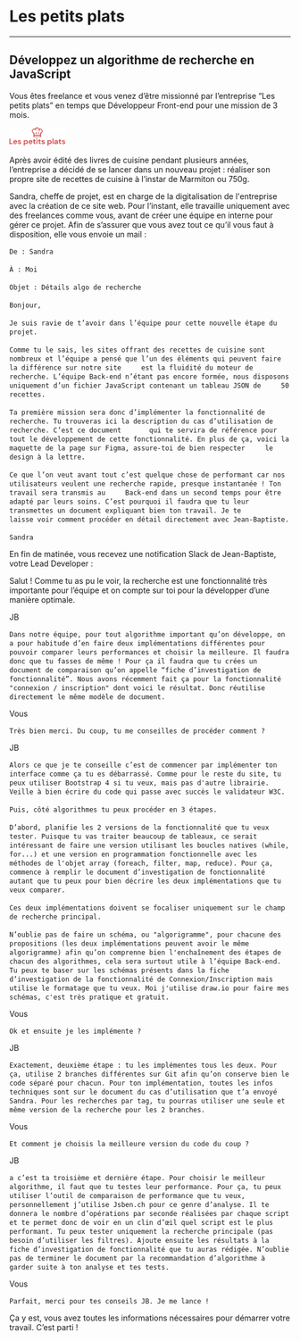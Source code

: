 # Les petits plats 
--------------------------
## Développez un algorithme de recherche en JavaScript  

Vous êtes freelance et vous venez d’être missionné par l’entreprise “Les petits plats” en temps que Développeur Front-end pour une mission de 3 mois. 

<img src="https://github.com/rayhearth/JuponEmmanuelle_7_24052022/blob/main/public/assets/img/logoSvg.svg" alt="Logo du site les petits plats" width="100px"></img>
 

Après avoir édité des livres de cuisine pendant plusieurs années, l’entreprise a décidé de se lancer dans un nouveau projet : réaliser son propre site de recettes de cuisine à l’instar de Marmiton ou 750g.  

Sandra, cheffe de projet, est en charge de la digitalisation de l'entreprise avec la création de ce site web. Pour l’instant, elle travaille uniquement avec des freelances comme vous, avant de créer une équipe en interne pour gérer ce projet. Afin de s’assurer que vous avez tout ce qu’il vous faut à disposition, elle vous envoie un mail :  

    De : Sandra  

    À : Moi  

    Objet : Détails algo de recherche  

    Bonjour,  
    
    Je suis ravie de t’avoir dans l’équipe pour cette nouvelle étape du projet.  

    Comme tu le sais, les sites offrant des recettes de cuisine sont nombreux et l’équipe a pensé que l’un des éléments qui peuvent faire la différence sur notre site     est la fluidité du moteur de recherche. L’équipe Back-end n’étant pas encore formée, nous disposons uniquement d’un fichier JavaScript contenant un tableau JSON de     50 recettes.  

    Ta première mission sera donc d’implémenter la fonctionnalité de recherche. Tu trouveras ici la description du cas d’utilisation de recherche. C’est ce document       qui te servira de référence pour tout le développement de cette fonctionnalité. En plus de ça, voici la maquette de la page sur Figma, assure-toi de bien respecter     le design à la lettre.  

    Ce que l’on veut avant tout c’est quelque chose de performant car nos utilisateurs veulent une recherche rapide, presque instantanée ! Ton travail sera transmis au     Back-end dans un second temps pour être adapté par leurs soins. C’est pourquoi il faudra que tu leur transmettes un document expliquant bien ton travail. Je te         laisse voir comment procéder en détail directement avec Jean-Baptiste.  

    Sandra  

En fin de matinée, vous recevez une notification Slack de Jean-Baptiste, votre Lead Developer :  

Salut ! Comme tu as pu le voir, la recherche est une fonctionnalité très importante pour l’équipe et on compte sur toi pour la développer d’une manière optimale.  

JB  

    Dans notre équipe, pour tout algorithme important qu’on développe, on a pour habitude d’en faire deux implémentations différentes pour pouvoir comparer leurs performances et choisir la meilleure. Il faudra donc que tu fasses de même ! Pour ça il faudra que tu crées un document de comparaison qu’on appelle “fiche d’investigation de fonctionnalité”. Nous avons récemment fait ça pour la fonctionnalité "connexion / inscription" dont voici le résultat. Donc réutilise directement le même modèle de document.  

Vous  

    Très bien merci. Du coup, tu me conseilles de procéder comment ?  

JB  

    Alors ce que je te conseille c’est de commencer par implémenter ton interface comme ça tu es débarrassé. Comme pour le reste du site, tu peux utiliser Bootstrap 4 si tu veux, mais pas d'autre librairie. Veille à bien écrire du code qui passe avec succès le validateur W3C.  

    Puis, côté algorithmes tu peux procéder en 3 étapes.  

    D’abord, planifie les 2 versions de la fonctionnalité que tu veux tester. Puisque tu vas traiter beaucoup de tableaux, ce serait intéressant de faire une version utilisant les boucles natives (while, for...) et une version en programmation fonctionnelle avec les méthodes de l'objet array (foreach, filter, map, reduce). Pour ça, commence à remplir le document d’investigation de fonctionnalité autant que tu peux pour bien décrire les deux implémentations que tu veux comparer.  

    Ces deux implémentations doivent se focaliser uniquement sur le champ de recherche principal.  

    N’oublie pas de faire un schéma, ou "algorigramme", pour chacune des propositions (les deux implémentations peuvent avoir le même algorigramme) afin qu’on comprenne bien l'enchaînement des étapes de chacun des algorithmes, cela sera surtout utile à l’équipe Back-end. Tu peux te baser sur les schémas présents dans la fiche d’investigation de la fonctionnalité de Connexion/Inscription mais utilise le formatage que tu veux. Moi j'utilise draw.io pour faire mes schémas, c'est très pratique et gratuit.  

Vous  

    Ok et ensuite je les implémente ?  

JB  

    Exactement, deuxième étape : tu les implémentes tous les deux. Pour ça, utilise 2 branches différentes sur Git afin qu’on conserve bien le code séparé pour chacun. Pour ton implémentation, toutes les infos techniques sont sur le document du cas d’utilisation que t’a envoyé Sandra. Pour les recherches par tag, tu pourras utiliser une seule et même version de la recherche pour les 2 branches.  

Vous  

    Et comment je choisis la meilleure version du code du coup ?  

JB  

    a c’est ta troisième et dernière étape. Pour choisir le meilleur algorithme, il faut que tu testes leur performance. Pour ça, tu peux utiliser l’outil de comparaison de performance que tu veux, personnellement j’utilise Jsben.ch pour ce genre d’analyse. Il te donnera le nombre d’opérations par seconde réalisées par chaque script et te permet donc de voir en un clin d’œil quel script est le plus performant. Tu peux tester uniquement la recherche principale (pas besoin d’utiliser les filtres). Ajoute ensuite les résultats à la fiche d’investigation de fonctionnalité que tu auras rédigée. N’oublie pas de terminer le document par la recommandation d’algorithme à garder suite à ton analyse et tes tests.  

Vous  

    Parfait, merci pour tes conseils JB. Je me lance !  

Ça y est, vous avez toutes les informations nécessaires pour démarrer votre travail. C’est parti !


